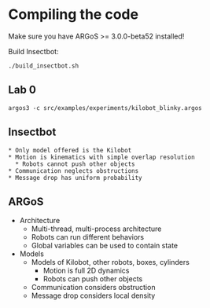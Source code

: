 # Compiling the code

Make sure you have ARGoS >= 3.0.0-beta52 installed!

Build Insectbot:
```shell
./build_insectbot.sh
```

## Lab 0
```shell
argos3 -c src/examples/experiments/kilobot_blinky.argos
```

## Insectbot
    * Only model offered is the Kilobot
    * Motion is kinematics with simple overlap resolution
      * Robots cannot push other objects
    * Communication neglects obstructions
    * Message drop has uniform probability

## ARGoS
  * Architecture
    * Multi-thread, multi-process architecture
    * Robots can run different behaviors
    * Global variables can be used to contain state
  * Models
    * Models of Kilobot, other robots, boxes, cylinders
      * Motion is full 2D dynamics
      * Robots can push other objects
    * Communication considers obstruction
    * Message drop considers local density
